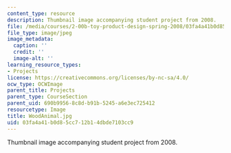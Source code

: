 ```yaml
---
content_type: resource
description: Thumbnail image accompanying student project from 2008.
file: /media/courses/2-00b-toy-product-design-spring-2008/03fa4a41b0d85cc712b14dbde7103cc9_WoodAnimal.jpg
file_type: image/jpeg
image_metadata:
  caption: ''
  credit: ''
  image-alt: ''
learning_resource_types:
- Projects
license: https://creativecommons.org/licenses/by-nc-sa/4.0/
ocw_type: OCWImage
parent_title: Projects
parent_type: CourseSection
parent_uid: 690b9956-8c8d-b91b-5245-a6e3ec725412
resourcetype: Image
title: WoodAnimal.jpg
uid: 03fa4a41-b0d8-5cc7-12b1-4dbde7103cc9
---
```

Thumbnail image accompanying student project from 2008.